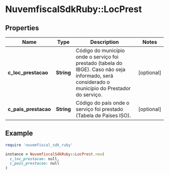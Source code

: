 # NuvemfiscalSdkRuby::LocPrest

## Properties

| Name | Type | Description | Notes |
| ---- | ---- | ----------- | ----- |
| **c_loc_prestacao** | **String** | Código do município onde o serviço foi prestado (tabela do IBGE).    Caso não seja informado, será considerado o município do Prestador do serviço. | [optional] |
| **c_pais_prestacao** | **String** | Código do país onde o serviço foi prestado (Tabela de Países ISO). | [optional] |

## Example

```ruby
require 'nuvemfiscal_sdk_ruby'

instance = NuvemfiscalSdkRuby::LocPrest.new(
  c_loc_prestacao: null,
  c_pais_prestacao: null
)
```

